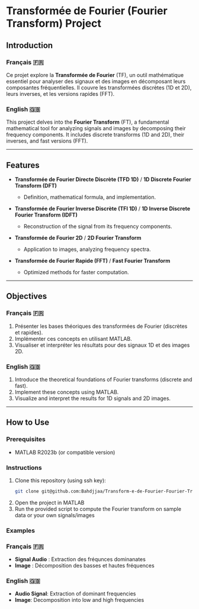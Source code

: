 # Transformée de Fourier (Fourier Transform) Project

## Introduction

### Français 🇫🇷
Ce projet explore la **Transformée de Fourier** (TF), un outil mathématique essentiel pour analyser des signaux et des images en décomposant leurs composantes fréquentielles. Il couvre les transformées discrètes (1D et 2D), leurs inverses, et les versions rapides (FFT).

### English 🇬🇧
This project delves into the **Fourier Transform** (FT), a fundamental mathematical tool for analyzing signals and images by decomposing their frequency components. It includes discrete transforms (1D and 2D), their inverses, and fast versions (FFT).

---

## Features

- **Transformée de Fourier Directe Discrète (TFD 1D)** / **1D Discrete Fourier Transform (DFT)**
  - Definition, mathematical formula, and implementation.
  
- **Transformée de Fourier Inverse Discrète (TFI 1D)** / **1D Inverse Discrete Fourier Transform (IDFT)**
  - Reconstruction of the signal from its frequency components.

- **Transformée de Fourier 2D** / **2D Fourier Transform**
  - Application to images, analyzing frequency spectra.

- **Transformée de Fourier Rapide (FFT)** / **Fast Fourier Transform**
  - Optimized methods for faster computation.

---

## Objectives

### Français 🇫🇷
1. Présenter les bases théoriques des transformées de Fourier (discrètes et rapides).
2. Implémenter ces concepts en utilisant MATLAB.
3. Visualiser et interpréter les résultats pour des signaux 1D et des images 2D.

### English 🇬🇧
1. Introduce the theoretical foundations of Fourier transforms (discrete and fast).
2. Implement these concepts using MATLAB.
3. Visualize and interpret the results for 1D signals and 2D images.

---

## How to Use

### Prerequisites
- MATLAB R2023b (or compatible version)

### Instructions
1. Clone this repository (using ssh key):
   ```bash
   git clone git@github.com:Bahdjjaa/Transform-e-de-Fourier-Fourier-Tranferorm-.git
2. Open the project in MATLAB
3. Run the provided script to compute the Fourier transform on sample data or your own signals/images

### Examples
### Français 🇫🇷
- **Signal Audio** : Extraction des fréqunces dominanates
- **Image** : Décomposition des basses et hautes fréquences
  
### English 🇬🇧
- **Audio Signal**: Extraction of dominant frequencies
- **Image**: Decomposition into low and high frequencies

   
